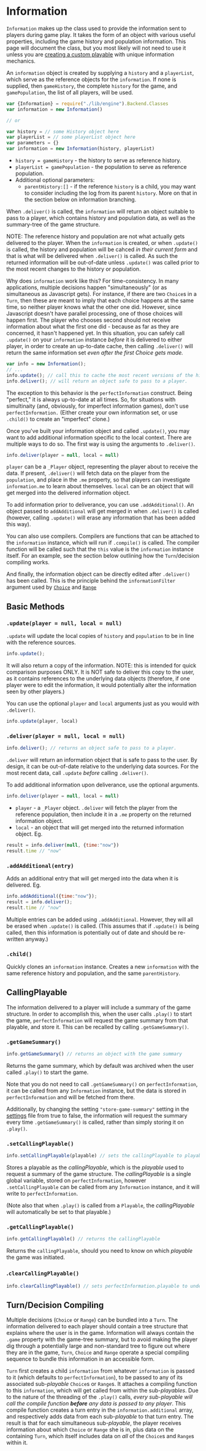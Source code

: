 # Information

`Information` makes up the class used to provide the information sent to players during game play. It takes the form of an object with various useful properties, including the game history and population information. This page will document the class, but you most likely will not need to use it unless you are [creating a custom playable](./custom-playable.md) with unique information mechanics.

An `information` object is created by supplying a `history` and a `playerList`, which serve as the reference objects for the `information`. If none is supplied, then `gameHistory`, the complete `history` for the game, and `gamePopulation`, the list of all players, will be used. 
```js
var {Information} = require("./lib/engine").Backend.Classes
var information = new Information()

// or

var history = // some History object here
var playerList = // some playerList object here
var parameters = {}
var information = new Information(history, playerList)
```

* `history = gameHistory` - the history to serve as reference history.
* `playerList = gamePopulation` - the population to serve as reference population.
* Additional optional parameters:
    *  `parentHistory:[]` - if the reference `history` is a child, you may want to consider including the log from its parent `history`. More on that in the section below on information branching. 

When `.deliver()` is called, the `information` will return an object suitable to pass to a player, which contains history and population data, as well as the summary-tree of the game structure.

NOTE: The reference history and population are not what actually gets delivered to the player. When the `information` is created, or when `.update()` is called, the history and population will be cahced *in their current form* and that is what will be delivered when `.deliver()` is called. As such the returned information will be out-of-date unless `.update()` was called prior to the most recent changes to the history or population. 

Why does `information` work like this? For time-consistency. In many applications, multiple decisions happen "simultaneously" (or as simultaneous as Javascript gets). For instance, if there are two `Choice`s in a `Turn`, then these are meant to imply that each choice happens at the same time, so neither player knows what the other one did. However, since Javascript doesn't have parallel processing, one of those choices will happen first. The player who chooses second should not receive information about what the first one did - because as far as they are concerned, it hasn't happened yet. In this situation, you can safely call `.update()` on your `information` instance *before* it is delivered to either player, in order to create an up-to-date cache, then calling `.deliver()` will return the same information set *even after the first Choice gets made.*
```js
var info = new Information();
// ...
info.update(); // call this to cache the most recent versions of the history and population and freeze them
info.deliver(); // will return an object safe to pass to a player.
```


The exception to this behavior is the `perfectInformation` construct. Being "perfect," it is always up-to-date at all times. So, for situations with simultinaity (and, obviously, for imperfect information games), don't use `perfectInformation.` (Either create your own information set, or use `.child()` to create an "imperfect" clone.)

Once you've built your information object and called `.update()`, you may want to add additional information specific to the local context. There are multiple ways to do so. The first way is using the arguments to `.deliver()`. 
```js
info.deliver(player = null, local = null)
```
`player` can be a `_Player` object, representing the player about to receive the data. If present, `.deliver()` will fetch data on the player from the `population`, and place in the `.me` property, so that players can investigate `information.me` to learn about themselves. `local` can be an object that will get merged into the delivered information object.

To add information prior to deliverance, you can use `.addAdditional()`. An object passed to `addAdditional` will get merged in when `.deliver()` is called (however, calling `.update()` will erase any information that has been added this way).

You can also use compilers. Compilers are functions that can be attached to the `information` instance, which will run if `.compile()` is called. The compiler function will be called such that the `this` value is the `information` instance itself. For an example, see the section below outlining how the `Turn`/decision compiling works.

And finally, the information object can be directly edited after `.deliver()` has been called. This is the principle behind the `informationFilter` argument used by [`Choice`](../playables/choice.md) and [`Range`](../playables/range.md)



## Basic Methods

### `.update(player = null, local = null)`

`.update` will update the local copies of `history` and `population` to be in line with the reference sources.
```js
info.update();
```
It will also return a copy of the information. NOTE: this is intended for quick comparison purposes ONLY. It is NOT safe to deliver this copy to the user, as it contains references to the underlying data objects (therefore, if one player were to edit the information, it would potentially alter the information seen by other players.)

You can use the optional `player` and `local` arguments just as you would with `.deliver()`.
```js
info.update(player, local)
```

### `.deliver(player = null, local = null)`

```js
info.deliver(); // returns an object safe to pass to a player.
```

`.deliver` will return an information object that is safe to pass to the user. By design, it can be out-of-date relative to the underlying data sources. For the most recent data, call `.update` *before* calling `.deliver()`. 

To add additional information upon deliverance, use the optional arguments.
```js
info.deliver(player = null, local = null)
```
* `player` - a `_Player` object. `.deliver` will fetch the player from the reference population, then include it in a `.me` property on the returned information object.
* `local` - an object that will get merged into the returned information object. Eg.
```js
result = info.deliver(null, {time:"now"})
result.time // "now"
```

### `.addAdditional(entry)`
Adds an additional entry that will get merged into the data when it is delivered. Eg.
```js
info.addAdditional({time:"now"});
result = info.deliver();
result.time // "now"
```
Multiple entries can be added using `.addAdditional`. However, they will all be erased when `.update()` is called. (This assumes that if `.update()` is being called, then this information is potentially out of date and should be re-written anyway.)

### `.child()`
Quickly clones an `information` instance. Creates a new `information`  with the same reference history and population, and the same `parentHistory`.

## CallingPlayable

The information delivered to a player will include a summary of the game structure. In order to accomplish this, when the user calls `.play()` to start the game, `perfectInformation` will request the game summary from that playable, and store it. This can be recalled by calling `.getGameSummary()`.

### `.getGameSummary()`
```js
info.getGameSummary() // returns an object with the game summary
```
Returns the game summary, which by default was archived when the user called `.play()` to start the game.

Note that you do not need to call `.getGameSummary()` on `perfectInformation`, it can be called from any `Information` instance, but the data is stored in `perfectInformation` and will be fetched from there.

Additionally, by changing the setting `"store-game-summary"` setting in the [settings](../components/settings.md) file from true to false, the information will request the summary every time `.getGameSummary()` is called, rather than simply storing it on `.play()`.

### `.setCallingPlayable()`
```js
info.setCallingPlayable(playable) // sets the callingPlayable to playable
```
Stores a playable as the _callingPlayable_, which is the _playable_ used to request a summary of the game structure. The _callingPlayable_ is a single global variable, stored on `perfectInformation`, however `.setCallingPlayable` can be called from any `Information` instance, and it will write to `perfectInformation`.

(Note also that when `.play()` is called from a `Playable`, the _callingPlayable_ will automatically be set to that playable.)

### `.getCallingPlayable()`
```js
info.getCallingPlayable() // returns the callingPlayable
```
Returns the `callingPlayable`, should you need to know on which _playable_ the game was initiated.

### .`clearCallingPlayable()`
```js
info.clearCallingPlayable() // sets perfectInformation.playable to undefined.
```

## Turn/Decision Compiling

Multiple decisions (`Choice` or `Range`) can be bundled into a `Turn`. The information delivered to each player should contain a tree structure that explains where the user is in the game. Information will always contain the `.game` property with the game-tree summary, but to avoid making the player dig through a potentially large and non-standard tree to figure out where they are in the game, `Turn`, `Choice` and `Range` operate a special compiling sequence to bundle this information in an accessible form.

`Turn` first creates a child `information` from whatever `information` is passed to it (which defaults to `perfectInformation`), to be passed to any of its associated sub-_playable_ `Choice`s or `Range`s. It attaches a compiling function to this `information`, which will get called from within the sub-_playables_.  Due to the nature of the threading of the `.play()` calls, _every sub-playable will call the compile function **before** any data is passed to any player_. This compile function creates a turn entry in the `information.additional` array, and respectively adds data from each sub-_playable_ to that turn entry. The result is that for each simultaneous sub-_playable_, the player receives information about which `Choice` or `Range` she is in, plus data on the containing `Turn`, which itself includes data on *all* of the `Choice`s and `Range`s within it.  